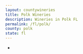 ```yaml
---
layout: countywineries
title: Polk Wineries
description: Wineries in Polk FL
permalink: /fl/polk/
county: polk
state: fl
---
```

-
